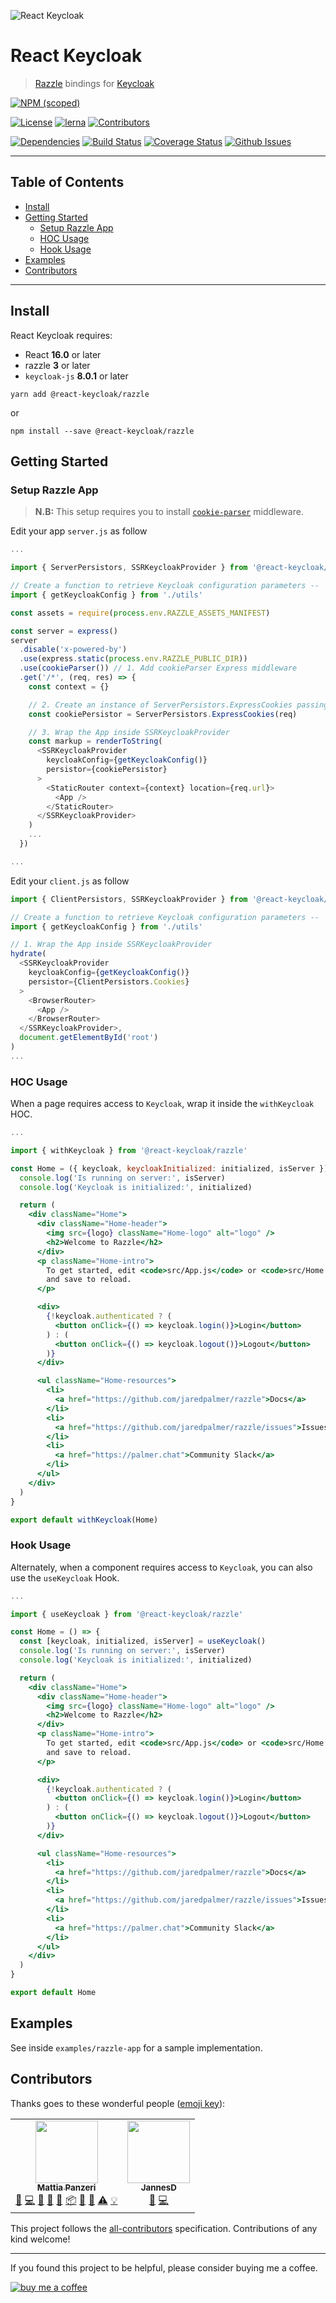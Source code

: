 ![React Keycloak](/art/react-keycloak-logo.png?raw=true "React Keycloak Logo")

# React Keycloak <!-- omit in toc -->

> [Razzle](https://github.com/jaredpalmer/razzle) bindings for [Keycloak](https://www.keycloak.org/)

[![NPM (scoped)](https://img.shields.io/npm/v/@react-keycloak/razzle?label=npm%20%7C%20razzle)](https://www.npmjs.com/package/@react-keycloak/razzle)

[![License](https://img.shields.io/github/license/panz3r/react-keycloak.svg)](https://github.com/panz3r/react-keycloak/blob/master/LICENSE.md)
[![lerna](https://img.shields.io/badge/maintained%20with-lerna-cc00ff.svg)](https://lerna.js.org/)<!-- ALL-CONTRIBUTORS-BADGE:START - Do not remove or modify this section -->
[![Contributors](https://img.shields.io/badge/contributors-2-orange.svg)](#contributors)
<!-- ALL-CONTRIBUTORS-BADGE:END -->

[![Dependencies](https://img.shields.io/david/panz3r/react-keycloak.svg)](https://github.com/panz3r/react-keycloak)
[![Build Status](https://travis-ci.com/panz3r/react-keycloak.svg?branch=master)](https://travis-ci.com/panz3r/react-keycloak)
[![Coverage Status](https://coveralls.io/repos/github/panz3r/react-keycloak/badge.svg?branch=master)](https://coveralls.io/github/panz3r/react-keycloak?branch=master)
[![Github Issues](https://img.shields.io/github/issues/panz3r/react-keycloak.svg)](https://github.com/panz3r/react-keycloak/issues)

----

## Table of Contents <!-- omit in toc -->
- [Install](#install)
- [Getting Started](#getting-started)
  - [Setup Razzle App](#setup-razzle-app)
  - [HOC Usage](#hoc-usage)
  - [Hook Usage](#hook-usage)
- [Examples](#examples)
- [Contributors](#contributors)

----

## Install

React Keycloak requires:

- React **16.0** or later
- razzle **3** or later
- `keycloak-js` **8.0.1** or later

```
yarn add @react-keycloak/razzle
```

or

```
npm install --save @react-keycloak/razzle
```

## Getting Started

### Setup Razzle App

> **N.B:** This setup requires you to install [`cookie-parser`](https://github.com/expressjs/cookie-parser) middleware.

Edit your app `server.js` as follow
```js
...

import { ServerPersistors, SSRKeycloakProvider } from '@react-keycloak/razzle'

// Create a function to retrieve Keycloak configuration parameters -- 'see examples/razzle-app'
import { getKeycloakConfig } from './utils'

const assets = require(process.env.RAZZLE_ASSETS_MANIFEST)

const server = express()
server
  .disable('x-powered-by')
  .use(express.static(process.env.RAZZLE_PUBLIC_DIR))
  .use(cookieParser()) // 1. Add cookieParser Express middleware
  .get('/*', (req, res) => {
    const context = {}

    // 2. Create an instance of ServerPersistors.ExpressCookies passing the current request
    const cookiePersistor = ServerPersistors.ExpressCookies(req)

    // 3. Wrap the App inside SSRKeycloakProvider
    const markup = renderToString(
      <SSRKeycloakProvider
        keycloakConfig={getKeycloakConfig()}
        persistor={cookiePersistor}
      >
        <StaticRouter context={context} location={req.url}>
          <App />
        </StaticRouter>
      </SSRKeycloakProvider>
    )
    ...
  })

...
```

Edit your `client.js` as follow
```js
import { ClientPersistors, SSRKeycloakProvider } from '@react-keycloak/razzle'

// Create a function to retrieve Keycloak configuration parameters -- 'see examples/razzle-app'
import { getKeycloakConfig } from './utils'

// 1. Wrap the App inside SSRKeycloakProvider
hydrate(
  <SSRKeycloakProvider
    keycloakConfig={getKeycloakConfig()}
    persistor={ClientPersistors.Cookies}
  >
    <BrowserRouter>
      <App />
    </BrowserRouter>
  </SSRKeycloakProvider>,
  document.getElementById('root')
)
...
```

### HOC Usage

When a page requires access to `Keycloak`, wrap it inside the `withKeycloak` HOC.
```jsx
...

import { withKeycloak } from '@react-keycloak/razzle'

const Home = ({ keycloak, keycloakInitialized: initialized, isServer }) => {
  console.log('Is running on server:', isServer)
  console.log('Keycloak is initialized:', initialized)

  return (
    <div className="Home">
      <div className="Home-header">
        <img src={logo} className="Home-logo" alt="logo" />
        <h2>Welcome to Razzle</h2>
      </div>
      <p className="Home-intro">
        To get started, edit <code>src/App.js</code> or <code>src/Home.js</code>
        and save to reload.
      </p>

      <div>
        {!keycloak.authenticated ? (
          <button onClick={() => keycloak.login()}>Login</button>
        ) : (
          <button onClick={() => keycloak.logout()}>Logout</button>
        )}
      </div>

      <ul className="Home-resources">
        <li>
          <a href="https://github.com/jaredpalmer/razzle">Docs</a>
        </li>
        <li>
          <a href="https://github.com/jaredpalmer/razzle/issues">Issues</a>
        </li>
        <li>
          <a href="https://palmer.chat">Community Slack</a>
        </li>
      </ul>
    </div>
  )
}

export default withKeycloak(Home)
```

### Hook Usage

Alternately, when a component requires access to `Keycloak`, you can also use the `useKeycloak` Hook.
```jsx
...

import { useKeycloak } from '@react-keycloak/razzle'

const Home = () => {
  const [keycloak, initialized, isServer] = useKeycloak()
  console.log('Is running on server:', isServer)
  console.log('Keycloak is initialized:', initialized)

  return (
    <div className="Home">
      <div className="Home-header">
        <img src={logo} className="Home-logo" alt="logo" />
        <h2>Welcome to Razzle</h2>
      </div>
      <p className="Home-intro">
        To get started, edit <code>src/App.js</code> or <code>src/Home.js</code>
        and save to reload.
      </p>

      <div>
        {!keycloak.authenticated ? (
          <button onClick={() => keycloak.login()}>Login</button>
        ) : (
          <button onClick={() => keycloak.logout()}>Logout</button>
        )}
      </div>

      <ul className="Home-resources">
        <li>
          <a href="https://github.com/jaredpalmer/razzle">Docs</a>
        </li>
        <li>
          <a href="https://github.com/jaredpalmer/razzle/issues">Issues</a>
        </li>
        <li>
          <a href="https://palmer.chat">Community Slack</a>
        </li>
      </ul>
    </div>
  )
}

export default Home
```

## Examples

See inside `examples/razzle-app` for a sample implementation.

## Contributors

Thanks goes to these wonderful people ([emoji key](https://allcontributors.org/docs/en/emoji-key)):

<!-- ALL-CONTRIBUTORS-LIST:START - Do not remove or modify this section -->
<!-- prettier-ignore-start -->
<!-- markdownlint-disable -->
<table>
  <tr>
    <td align="center"><a href="http://panz3r.dev"><img src="https://avatars3.githubusercontent.com/u/1754457?v=4" width="100px;" alt=""/><br /><sub><b>Mattia Panzeri</b></sub></a><br /><a href="#ideas-panz3r" title="Ideas, Planning, & Feedback">🤔</a> <a href="https://github.com/panz3r/react-keycloak/commits?author=panz3r" title="Code">💻</a> <a href="https://github.com/panz3r/react-keycloak/commits?author=panz3r" title="Documentation">📖</a> <a href="https://github.com/panz3r/react-keycloak/issues?q=author%3Apanz3r" title="Bug reports">🐛</a> <a href="#maintenance-panz3r" title="Maintenance">🚧</a> <a href="#platform-panz3r" title="Packaging/porting to new platform">📦</a> <a href="#question-panz3r" title="Answering Questions">💬</a> <a href="https://github.com/panz3r/react-keycloak/pulls?q=is%3Apr+reviewed-by%3Apanz3r" title="Reviewed Pull Requests">👀</a> <a href="https://github.com/panz3r/react-keycloak/commits?author=panz3r" title="Tests">⚠️</a> <a href="#example-panz3r" title="Examples">💡</a></td>
    <td align="center"><a href="https://ac-systems.be/"><img src="https://avatars0.githubusercontent.com/u/9079379?v=4" width="100px;" alt=""/><br /><sub><b>JannesD</b></sub></a><br /><a href="https://github.com/panz3r/react-keycloak/issues?q=author%3Ajannes-io" title="Bug reports">🐛</a> <a href="https://github.com/panz3r/react-keycloak/commits?author=jannes-io" title="Code">💻</a></td>
  </tr>
</table>

<!-- markdownlint-enable -->
<!-- prettier-ignore-end -->
<!-- ALL-CONTRIBUTORS-LIST:END -->

This project follows the [all-contributors](https://github.com/all-contributors/all-contributors) specification. Contributions of any kind welcome!

---

If you found this project to be helpful, please consider buying me a coffee.

[![buy me a coffee](https://www.buymeacoffee.com/assets/img/custom_images/orange_img.png)](https://buymeacoff.ee/4f18nT0Nk)
